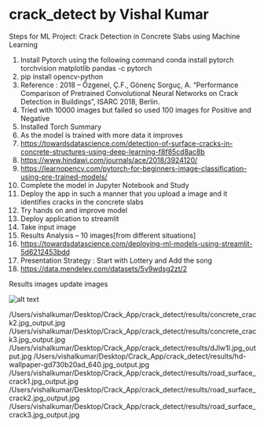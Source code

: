 # crack_detect by Vishal Kumar 


Steps for ML Project: Crack Detection in Concrete Slabs using Machine Learning

1.	Install Pytorch using the following command
conda install pytorch torchvision matplotlib pandas -c pytorch
2.	pip install opencv-python
3.	Reference : 2018 – Özgenel, Ç.F., Gönenç Sorguç, A. “Performance Comparison of Pretrained Convolutional Neural Networks on Crack Detection in Buildings”, ISARC 2018, Berlin.
4.	Tried with 10000 images but failed so used 100 images for Positive and Negative 
5.	Installed Torch Summary
6.	As the model is trained with more data it improves 
7.	https://towardsdatascience.com/detection-of-surface-cracks-in-concrete-structures-using-deep-learning-f8f85cd8ac8b
8.	https://www.hindawi.com/journals/ace/2018/3924120/
9.	https://learnopencv.com/pytorch-for-beginners-image-classification-using-pre-trained-models/
10.	Complete the model in Jupyter Notebook and Study
11.	Deploy the app in such a manner that you upload a image and it identifies cracks in the concrete slabs 
12.	Try hands on and improve model
13.	Deploy application to streamlit
14.	Take input image 
15.	Results Analysis – 10 images[from different situations] 
16.	https://towardsdatascience.com/deploying-ml-models-using-streamlit-5d6212453bdd
17.	Presentation Strategy : Start with Lottery and Add the song 
18.	https://data.mendeley.com/datasets/5y9wdsg2zt/2

Results images 
update images 

![alt text]('/Users/vishalkumar/Desktop/Crack_App/crack_detect/results/concrete_crack1.jpg_output.jpg')

/Users/vishalkumar/Desktop/Crack_App/crack_detect/results/concrete_crack2.jpg_output.jpg
/Users/vishalkumar/Desktop/Crack_App/crack_detect/results/concrete_crack3.jpg_output.jpg
/Users/vishalkumar/Desktop/Crack_App/crack_detect/results/dJlw1I.jpg_output.jpg
/Users/vishalkumar/Desktop/Crack_App/crack_detect/results/hd-wallpaper-gd730b20ad_640.jpg_output.jpg
/Users/vishalkumar/Desktop/Crack_App/crack_detect/results/road_surface_crack1.jpg_output.jpg
/Users/vishalkumar/Desktop/Crack_App/crack_detect/results/road_surface_crack2.jpg_output.jpg
/Users/vishalkumar/Desktop/Crack_App/crack_detect/results/road_surface_crack3.jpg_output.jpg
